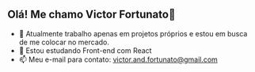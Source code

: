 ## Olá! Me chamo Victor Fortunato👋

<!--
**victorfort/victorfort** is a ✨ _special_ ✨ repository because its `README.md` (this file) appears on your GitHub profile.

Here are some ideas to get you started:

- 🔭 I’m currently working on ...
- 🌱 I’m currently learning ...
- 👯 I’m looking to collaborate on ...
- 🤔 I’m looking for help with ...
- 💬 Ask me about ...
- 📫 How to reach me: ...
- 😄 Pronouns: ...
- ⚡ Fun fact: ...
-->
- 🔭 Atualmente trabalho apenas em projetos próprios e estou em busca de me colocar no mercado.
- 🌱 Estou estudando Front-end com React
- 📫 Meu e-mail para contato: victor.and.fortunato@gmail.com
